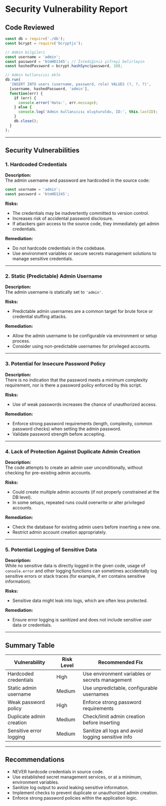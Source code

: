 # Security Vulnerability Report

## Code Reviewed

```js
const db = require('./db');
const bcrypt = require('bcryptjs');

// Admin bilgileri
const username = 'admin';
const password = 'btmHD1345'; // İstediğiniz şifreyi belirleyin
const hashedPassword = bcrypt.hashSync(password, 10);

// Admin kullanıcısı ekle
db.run(
  'INSERT INTO users (username, password, role) VALUES (?, ?, ?)',
  [username, hashedPassword, 'admin'],
  function(err) {
    if (err) {
      console.error('Hata:', err.message);
    } else {
      console.log('Admin kullanıcısı oluşturuldu, ID:', this.lastID);
    }
    db.close();
  }
);
```

---

## Security Vulnerabilities

### 1. Hardcoded Credentials

**Description:**  
The admin username and password are hardcoded in the source code:

```js
const username = 'admin';
const password = 'btmHD1345';
```

**Risks:**  
- The credentials may be inadvertently committed to version control.
- Increases risk of accidental password disclosure.
- If attackers gain access to the source code, they immediately get admin credentials.

**Remediation:**  
- Do not hardcode credentials in the codebase.
- Use environment variables or secure secrets management solutions to manage sensitive credentials.


---

### 2. Static (Predictable) Admin Username

**Description:**  
The admin username is statically set to `'admin'`.

**Risks:**  
- Predictable admin usernames are a common target for brute force or credential stuffing attacks.

**Remediation:**  
- Allow the admin username to be configurable via environment or setup process.
- Consider using non-predictable usernames for privileged accounts.


---

### 3. Potential for Insecure Password Policy

**Description:**  
There is no indication that the password meets a minimum complexity requirement, nor is there a password policy enforced by this script.

**Risks:**  
- Use of weak passwords increases the chance of unauthorized access.

**Remediation:**  
- Enforce strong password requirements (length, complexity, common password checks) when setting the admin password.
- Validate password strength before accepting.


---

### 4. Lack of Protection Against Duplicate Admin Creation

**Description:**  
The code attempts to create an admin user unconditionally, without checking for pre-existing admin accounts.

**Risks:**  
- Could create multiple admin accounts (if not properly constrained at the DB level).
- In some setups, repeated runs could overwrite or alter privileged accounts.

**Remediation:**  
- Check the database for existing admin users before inserting a new one.
- Restrict admin account creation appropriately.


---

### 5. Potential Logging of Sensitive Data

**Description:**  
While no sensitive data is directly logged in the given code, usage of `console.error` and other logging functions can sometimes accidentally log sensitive errors or stack traces (for example, if err contains sensitive information).

**Risks:**  
- Sensitive data might leak into logs, which are often less protected.

**Remediation:**  
- Ensure error logging is sanitized and does not include sensitive user data or credentials.


---

## Summary Table

| Vulnerability                | Risk Level | Recommended Fix                                       |
|------------------------------|------------|-------------------------------------------------------|
| Hardcoded credentials        | High       | Use environment variables or secrets management       |
| Static admin username        | Medium     | Use unpredictable, configurable usernames             |
| Weak password policy         | High       | Enforce strong password requirements                  |
| Duplicate admin creation     | Medium     | Check/limit admin creation before inserting           |
| Sensitive error logging      | Medium     | Sanitize all logs and avoid logging sensitive info    |


---

## Recommendations

- NEVER hardcode credentials in source code.
- Use established secret management services, or at a minimum, environment variables.
- Sanitize log output to avoid leaking sensitive information.
- Implement checks to prevent duplicate or unauthorized admin creation.
- Enforce strong password policies within the application logic.